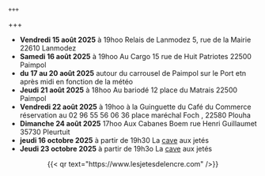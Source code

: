     +++
+++

- **Vendredi 15 août 2025** à 19hoo Relais de Lanmodez 5, rue de la Mairie 22610 Lanmodez
- **Samedi 16 août 2025** à 19hoo Au Cargo 15 rue de Huit Patriotes 22500 Paimpol
- **du 17 au 20 août 2025** autour du carrousel de Paimpol sur le Port etn après midi en fonction de la météo
- **Jeudi 21 août 2025** à 18hoo Au bariodé 12 place du Matrais 22500 Paimpol
- **Vendredi 22 août 2025** à 19hoo à la Guinguette du Café du Commerce réservation au 02 96 55 56 06 36 place maréchal Foch , 22580 Plouha
- **Dimanche 24 août 2025** 17hoo Aux Cabanes Boem rue Henri  Guillaumet 35730 Pleurtuit
- **jeudi 16 octobre 2025** à partir de 19h30 La [cave](cave) aux jetés
- **Jeudi 23 octobre 2025** à partir de 19h3o La [cave](cave) aux jetés


<center>{{< qr text="https://www.lesjetesdelencre.com" />}}</center>

